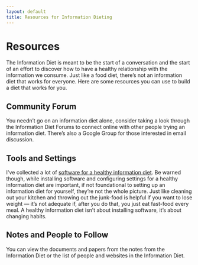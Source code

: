 ```yaml
---
layout: default
title: Resources for Information Dieting
---
```


<h1>Resources</h1>

The Information Diet is meant to be the start of a conversation and the start of an effort to discover how to have a healthy relationship with the information we consume. Just like a food diet, there’s not an information diet that works for everyone. Here are some resources you can use to build a diet that works for you.

## Community Forum
You needn’t go on an information diet alone, consider taking a look through the Information Diet Forums to connect online with other people trying an information diet. There’s also a Google Group for those interested in email discussion.

## Tools and Settings
I've collected a lot of [software for a healthy information diet](/tools.html). Be warned though, while installing software and configuring settings for a healthy information diet are important, if not foundational to setting up an information diet for yourself, they’re not the whole picture. Just like cleaning out your kitchen and throwing out the junk-food is helpful if you want to lose weight — it’s not adequate if, after you do that, you just eat fast-food every meal. A healthy information diet isn’t about installing software, it’s about changing habits.

## Notes and People to Follow
You can view the documents and papers from the notes from the Information Diet or the list of people and websites in the Information Diet.
